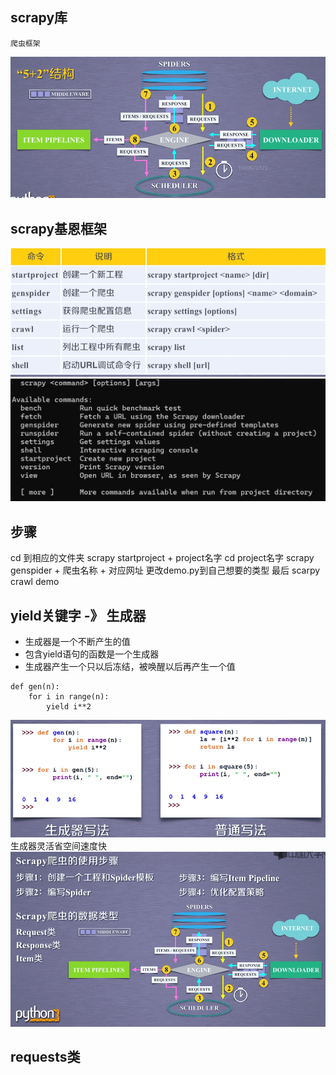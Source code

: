 ## scrapy库
	爬虫框架
![输入图片说明](/imgs/2024-07-14/FlOKGdsmur9IBtXp.png)
## scrapy基恩框架
![输入图片说明](/imgs/2024-07-14/GDQH68vcjuvhgwvo.png)
![输入图片说明](/imgs/2024-07-14/pyR4PaoSc19ogOSB.png)


## 步骤
cd 到相应的文件夹
scrapy startproject + project名字
cd project名字
scrapy genspider + 爬虫名称 + 对应网址
更改demo.py到自己想要的类型
最后 scarpy crawl demo


## yield关键字 -》 生成器
- 生成器是一个不断产生的值
- 包含yield语句的函数是一个生成器
- 生成器产生一个只以后冻结，被唤醒以后再产生一个值

```
def gen(n):
	for i in range(n):
		yield i**2
```

![输入图片说明](/imgs/2024-07-14/oYtQ6CZbvGXg7SCs.png)
生成器灵活省空间速度快
![输入图片说明](/imgs/2024-07-14/ktnvG3dqJKeNKbjP.png)

## requests类                                                                                                                                                                                                                                                                                                                                                                                                                                                                                                                                                                                                                                                                                                                                

<!--stackedit_data:
eyJoaXN0b3J5IjpbMzI1MTU3MDU1LDE5NjQ4MzMxOTMsMTIxOT
U0MjEzNywtMjA0MTg3MDg3MiwxNzczMzUwNTQ4LC0zMzg4NTEw
MzMsLTEyNzA0MDI5ODgsMTQ5OTY4MzY1MywtMTE0MjM1MzEzLD
ExNTM5MzM3ODIsLTIwODg3NDY2MTJdfQ==
-->